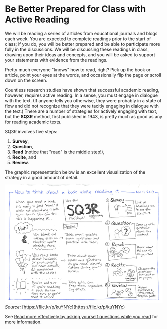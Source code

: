 # Be Better Prepared for Class with Active Reading

We will be reading a series of articles from educational journals and blogs each week. You are expected to complete readings prior to the start of class; if you do, you will be better prepared and be able to participate more fully in the discussions. We will be discussing these readings in class, drawing upon their ideas and concepts, and you will be asked to support your statements with evidence from the readings.

Pretty much everyone "knows" how to read, right? Pick up the book or article, point your eyes at the words, and occasionally flip the page or scroll down on the screen.

Countless research studies have shown that successful academic reading, however, requires active reading. In a sense, you must engage in dialogue with the text. (If anyone tells you otherwise, they were probably in a state of flow and did not recognize that they were tacitly engaging in dialogue with the text.) There are a number of strategies for actively engaging with text, but the **SQ3R** method, first published in 1943, is pretty much as good as any for reading academic texts.

SQ3R involves five steps:

1. **Survey**,
2. **Question**,
3. **Read** (notice that "read" is the middle step!),
4. **Recite**, and
5. **Review**.

The graphic representation below is an excellent visualization of the strategy in a good amount of detail.

![](sq3r.png)
*Source:* [https://flic.kr/p/kuYNYc](https://flic.kr/p/kuYNYc)

See [Read more effectively by asking yourself questions while you read](http://sachachua.com/blog/2013/12/read-effectively-asking-questions-read/) for more information.